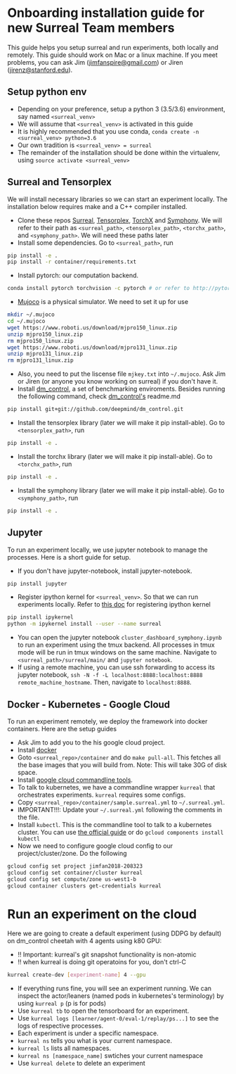 # Onboarding installation guide for new Surreal Team members
This guide helps you setup surreal and run experiments, both locally and remotely. This guide should work on Mac or a linux machine. If you meet problems, you can ask Jim (jimfanspire@gmail.com) or Jiren (jirenz@stanford.edu).

## Setup python env
* Depending on your preference, setup a python 3 (3.5/3.6) environment, say named `<surreal_venv>`
* We will assume that `<surreal_venv>` is activated in this guide
* It is highly recommended that you use conda, `conda create -n <surreal_venv> python=3.6`
* Our own tradition is `<surreal_venv> = surreal`
* The remainder of the installation should be done within the virtualenv, using `source activate <surreal_venv>`

## Surreal and Tensorplex 
We will install necessary libraries so we can start an experiment locally. The installation below requires make and a C++ compiler installed.
* Clone these repos [Surreal](https://github.com/SurrealAI/Surreal), [Tensorplex](https://github.com/SurrealAI/Tensorplex), [TorchX](https://github.com/SurrealAI/TorchX) and [Symphony](https://github.com/SurrealAI/symphony). We will refer to their path as `<surreal_path>`, `<tensorplex_path>`, `<torchx_path>`, and `<symphony_path>`. We will need these paths later
* Install some dependencies. Go to `<surreal_path>`, run
```bash
pip install -e .
pip install -r container/requirements.txt
```
* Install pytorch: our computation backend. 
```bash
conda install pytorch torchvision -c pytorch # or refer to http://pytorch.org
```
* [Mujoco](http://www.mujoco.org) is a physical simulator. We need to set it up for use
```bash
mkdir ~/.mujoco
cd ~/.mujoco
wget https://www.roboti.us/download/mjpro150_linux.zip
unzip mjpro150_linux.zip
rm mjpro150_linux.zip
wget https://www.roboti.us/download/mjpro131_linux.zip
unzip mjpro131_linux.zip
rm mjpro131_linux.zip
```
* Also, you need to put the liscense file `mjkey.txt` into `~/.mujoco`. Ask Jim or Jiren (or anyone you know working on surreal) if you don't have it.
* Install [dm_control](https://github.com/deepmind/dm_control), a set of benchmarking enviroments. Besides running the following command, check [dm_control's](https://github.com/deepmind/dm_control) readme.md 
```bash
pip install git+git://github.com/deepmind/dm_control.git
```
* Install the tensorplex library (later we will make it pip install-able). Go to `<tensorplex_path>`, run
```bash
pip install -e .
```
* Install the torchx library (later we will make it pip install-able). Go to `<torchx_path>`, run
```bash
pip install -e .
```
* Install the symphony library (later we will make it pip install-able). Go to `<symphony_path>`, run
```bash
pip install -e .
```

## Jupyter
To run an experiment locally, we use jupyter notebook to manage the processes. Here is a short guide for setup.
* If you don't have jupyter-notebook, install jupyter-notebook.
```bash
pip install jupyter
```
* Register ipython kernel for `<surreal_venv>`. So that we can run experiments locally. Refer to [this doc](http://ipython.readthedocs.io/en/stable/install/kernel_install.html) for registering ipython kernel
```bash
pip install ipykernel
python -m ipykernel install --user --name surreal
```
* You can open the jupyter notebook `cluster_dashboard_symphony.ipynb` to run an experiment using the tmux backend. All processes in tmux mode will be run in tmux windows on the same machine. Navigate to `<surreal_path>/surreal/main/` and `jupyter notebook`.
* If using a remote machine, you can use ssh forwarding to access its jupyter notebook, `ssh -N -f -L localhost:8888:localhost:8888 remote_machine_hostname`.  Then, navigate to `localhost:8888`.

## Docker - Kubernetes - Google Cloud
To run an experiment remotely, we deploy the framework into docker containers. Here are the setup guides
* Ask Jim to add you to the his google cloud project.
* Install [docker](https://www.docker.com)
* Goto `<surreal_repo>/container` and do `make pull-all`. This fetches all the base images that you will build from. Note: This will take 30G of disk space.
* Install [google cloud commandline tools](https://cloud.google.com/sdk/). 
* To talk to kubernetes, we have a commandline wrapper `kurreal` that orchestrates experiments. `kurreal` requires some configs.
* Copy `<surreal_repo>/container/sample.surreal.yml` to `~/.surreal.yml`. 
* IMPORTANT!!!: Update your `~/.surreal.yml` following the comments in the file.
* Install `kubectl`. This is the commandline tool to talk to a kubernetes cluster. You can use [the official guide](https://kubernetes.io/docs/tasks/tools/install-kubectl/) or do `gcloud components install kubectl`
* Now we need to configure google cloud config to our project/cluster/zone. Do the following
```bash
gcloud config set project jimfan2018-208323
gcloud config set container/cluster kurreal
gcloud config set compute/zone us-west1-b
gcloud container clusters get-credentials kurreal
```

# Run an experiment on the cloud
Here we are going to create a default experiment (using DDPG by default) on dm_control cheetah with 4 agents using k80 GPU:  
* !! Important: kurreal's git snapshot functionality is non-atomic  
* !! when kurreal is doing git operatoins for you, don't ctrl-C 
```bash
kurreal create-dev [experiment-name] 4 --gpu
```
* If everything runs fine, you will see an experiment running. We can inspect the actor/leaners (named pods in kubernetes's terminology) by using `kurreal p` (p is for pods)
* Use `kurreal tb` to open the tensorboard for an experiment.
* Use `kurreal logs [learner/agent-0/eval-1/replay/ps...]` to see the logs of respective processes.
* Each experiment is under a specific namespace. 
* `kurreal ns` tells you what is your current namespace.
* `kurreal ls` lists all namespaces.
* `kurreal ns [namespace_name]` swtiches your current namespace
* Use `kurreal delete` to delete an experiment


